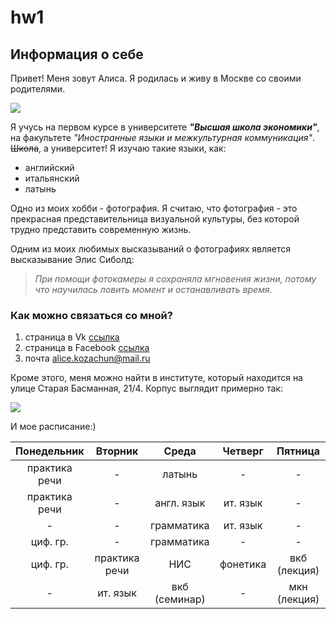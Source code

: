 # hw1
## **Информация о себе**
Привет! Меня зовут Алиса. Я родилась и живу в Москве со своими родителями. 

![](https://pp.userapi.com/c841236/v841236126/55af0/JDQV8l44RMk.jpg)

Я учусь на первом курсе в университете **_"Высшая школа экономики"_**, на факультете *"Иностранные языки и межкультурная коммуникация"*. ~~Школа~~, а университет! Я изучаю такие языки, как:
* английский
* итальянский
* латынь

Одно из моих хобби - фотография. Я считаю, что фотография - это прекрасная представительница визуальной культуры, без которой трудно представить современную жизнь.

Одним из моих любимых высказываний о фотографиях является высказывание Элис Сиболд:
> _При помощи фотокамеры я сохраняла мгновения жизни, потому что научилась ловить момент и останавливать время._


### Как можно связаться со мной?
1. страница в Vk [ссылка](https://vk.com/alice_kozachun18) 
2. страница в Facebook [ссылка](https://www.facebook.com/profile.php?id=100004483804950)
3. почта <alice.kozachun@mail.ru>

Кроме этого, меня можно найти в институте, который находится на улице Старая Басманная, 21/4. Корпус выглядит примерно так:

![](https://www.hse.ru/data/2017/08/25/1174057822/%D0%93%D0%BB%D0%B0%D0%B2%D0%BD%D1%8B%D0%B9%20%D0%B2%D1%85%D0%BE%D0%B4.jpg.(1000x787x123).jpg)

И мое расписание:)

|Понедельник|Вторник|Среда|Четверг|Пятница|
|:---:|:---:|:---:|:---:|:---:|
|практика речи|-|латынь|-|-|
|практика речи|-|англ. язык|ит. язык|-|
|-|-|грамматика|ит. язык|-|
|циф. гр.|-|грамматика|-|-|
|циф. гр.|практика речи|НИС|фонетика|вкб (лекция)|
|-|ит. язык|вкб (семинар)|-|мкн (лекция)|
